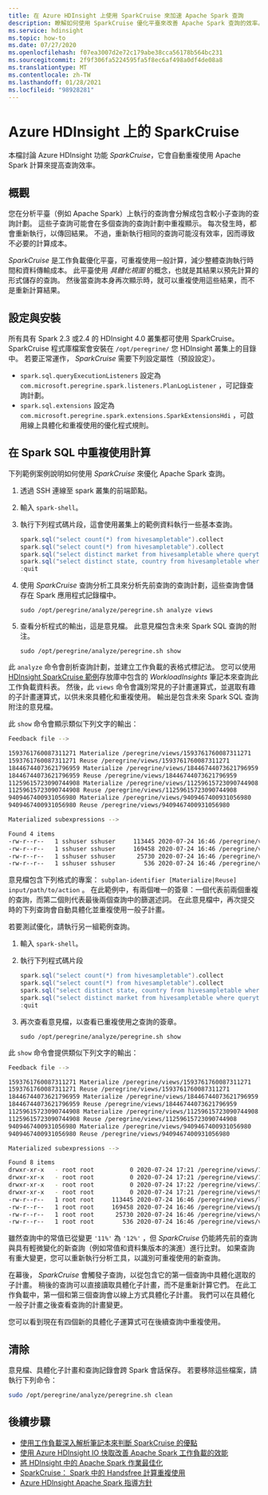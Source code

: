 ```yaml
---
title: 在 Azure HDInsight 上使用 SparkCruise 來加速 Apache Spark 查詢
description: 瞭解如何使用 SparkCruise 優化平臺來改善 Apache Spark 查詢的效率。
ms.service: hdinsight
ms.topic: how-to
ms.date: 07/27/2020
ms.openlocfilehash: f07ea3007d2e72c179abe38cca56178b564bc231
ms.sourcegitcommit: 2f9f306fa5224595fa5f8ec6af498a0df4de08a8
ms.translationtype: MT
ms.contentlocale: zh-TW
ms.lasthandoff: 01/28/2021
ms.locfileid: "98928281"
---
```

# <a name="sparkcruise-on-azure-hdinsight"></a>Azure HDInsight 上的 SparkCruise

本檔討論 Azure HDInsight 功能 *SparkCruise*，它會自動重複使用 Apache Spark 計算來提高查詢效率。

## <a name="overview"></a>概觀

您在分析平臺（例如 Apache Spark）上執行的查詢會分解成包含較小子查詢的查詢計劃。 這些子查詢可能會在多個查詢的查詢計劃中重複顯示。 每次發生時，都會重新執行，以傳回結果。 不過，重新執行相同的查詢可能沒有效率，因而導致不必要的計算成本。

*SparkCruise* 是工作負載優化平臺，可重複使用一般計算，減少整體查詢執行時間和資料傳輸成本。 此平臺使用 *具體化視圖* 的概念，也就是其結果以預先計算的形式儲存的查詢。 然後當查詢本身再次顯示時，就可以重複使用這些結果，而不是重新計算結果。

## <a name="setup-and-installation"></a>設定與安裝

所有具有 Spark 2.3 或2.4 的 HDInsight 4.0 叢集都可使用 SparkCruise。 SparkCruise 程式庫檔案會安裝在 `/opt/peregrine/` 您 HDInsight 叢集上的目錄中。 若要正常運作， *SparkCruise* 需要下列設定屬性（預設設定）。

* `spark.sql.queryExecutionListeners` 設定為 `com.microsoft.peregrine.spark.listeners.PlanLogListener` ，可記錄查詢計劃。
* `spark.sql.extensions` 設定為 `com.microsoft.peregrine.spark.extensions.SparkExtensionsHdi` ，可啟用線上具體化和重複使用的優化程式規則。

## <a name="computation-reuse-in-spark-sql"></a>在 Spark SQL 中重複使用計算

下列範例案例說明如何使用 *SparkCruise* 來優化 Apache Spark 查詢。 

1. 透過 SSH 連線至 spark 叢集的前端節點。
1. 輸入 `spark-shell`。
1. 執行下列程式碼片段，這會使用叢集上的範例資料執行一些基本查詢。

    ```scala
    spark.sql("select count(*) from hivesampletable").collect
    spark.sql("select count(*) from hivesampletable").collect
    spark.sql("select distinct market from hivesampletable where querytime like '11%'").show
    spark.sql("select distinct state, country from hivesampletable where querytime like '11%'").show
    :quit
    ```
1. 使用 *SparkCruise* 查詢分析工具來分析先前查詢的查詢計劃，這些查詢會儲存在 Spark 應用程式記錄檔中。 

    ```
    sudo /opt/peregrine/analyze/peregrine.sh analyze views
    ```

1. 查看分析程式的輸出，這是意見檔。 此意見檔包含未來 Spark SQL 查詢的附注。 

    ```
    sudo /opt/peregrine/analyze/peregrine.sh show
    ```

此 `analyze` 命令會剖析查詢計劃，並建立工作負載的表格式標記法。 您可以使用 [HDInsight SparkCruise 範例](https://github.com/Azure-Samples/azure-sparkcruise-samples)存放庫中包含的 *WorkloadInsights* 筆記本來查詢此工作負載資料表。 然後，此 `views` 命令會識別常見的子計畫運算式，並選取有趣的子計畫運算式，以供未來具體化和重複使用。 輸出是包含未來 Spark SQL 查詢附注的意見檔。 

此 `show` 命令會顯示類似下列文字的輸出：

```bash
Feedback file -->

1593761760087311271 Materialize /peregrine/views/1593761760087311271
1593761760087311271 Reuse /peregrine/views/1593761760087311271
18446744073621796959 Materialize /peregrine/views/18446744073621796959
18446744073621796959 Reuse /peregrine/views/18446744073621796959
11259615723090744908 Materialize /peregrine/views/11259615723090744908
11259615723090744908 Reuse /peregrine/views/11259615723090744908
9409467400931056980 Materialize /peregrine/views/9409467400931056980
9409467400931056980 Reuse /peregrine/views/9409467400931056980

Materialized subexpressions -->

Found 4 items
-rw-r--r--   1 sshuser sshuser     113445 2020-07-24 16:46 /peregrine/views/logical_ir.csv
-rw-r--r--   1 sshuser sshuser     169458 2020-07-24 16:46 /peregrine/views/physical_ir.csv
-rw-r--r--   1 sshuser sshuser      25730 2020-07-24 16:46 /peregrine/views/views.csv
-rw-r--r--   1 sshuser sshuser        536 2020-07-24 16:46 /peregrine/views/views.stp
```

意見檔包含下列格式的專案： `subplan-identifier [Materialize|Reuse] input/path/to/action` 。 在此範例中，有兩個唯一的簽章：一個代表前兩個重複的查詢，而第二個則代表最後兩個查詢中的篩選述詞。 在此意見檔中，再次提交時的下列查詢會自動具體化並重複使用一般子計畫。 

若要測試優化，請執行另一組範例查詢。

1. 輸入 `spark-shell`。
1. 執行下列程式碼片段

    ```scala
    spark.sql("select count(*) from hivesampletable").collect
    spark.sql("select count(*) from hivesampletable").collect
    spark.sql("select distinct state, country from hivesampletable where querytime like '12%'").show
    spark.sql("select distinct market from hivesampletable where querytime like '12%'").show
    :quit
    ```

1. 再次查看意見檔，以查看已重複使用之查詢的簽章。

    ```
    sudo /opt/peregrine/analyze/peregrine.sh show
    ```

此 `show` 命令會提供類似下列文字的輸出：

```bash
Feedback file -->

1593761760087311271 Materialize /peregrine/views/1593761760087311271
1593761760087311271 Reuse /peregrine/views/1593761760087311271
18446744073621796959 Materialize /peregrine/views/18446744073621796959
18446744073621796959 Reuse /peregrine/views/18446744073621796959
11259615723090744908 Materialize /peregrine/views/11259615723090744908
11259615723090744908 Reuse /peregrine/views/11259615723090744908
9409467400931056980 Materialize /peregrine/views/9409467400931056980
9409467400931056980 Reuse /peregrine/views/9409467400931056980

Materialized subexpressions -->

Found 8 items
drwxr-xr-x   - root root          0 2020-07-24 17:21 /peregrine/views/11259615723090744908
drwxr-xr-x   - root root          0 2020-07-24 17:21 /peregrine/views/1593761760087311271
drwxr-xr-x   - root root          0 2020-07-24 17:22 /peregrine/views/18446744073621796959
drwxr-xr-x   - root root          0 2020-07-24 17:21 /peregrine/views/9409467400931056980
-rw-r--r--   1 root root     113445 2020-07-24 16:46 /peregrine/views/logical_ir.csv
-rw-r--r--   1 root root     169458 2020-07-24 16:46 /peregrine/views/physical_ir.csv
-rw-r--r--   1 root root      25730 2020-07-24 16:46 /peregrine/views/views.csv
-rw-r--r--   1 root root        536 2020-07-24 16:46 /peregrine/views/views.stp

```

雖然查詢中的常值已從變更 `'11%'` 為 `'12%'` ，但 *SparkCruise* 仍能將先前的查詢與具有輕微變化的新查詢（例如常值和資料集版本的演進）進行比對。 如果查詢有重大變更，您可以重新執行分析工具，以識別可重複使用的新查詢。

在幕後， *SparkCruise* 會觸發子查詢，以從包含它的第一個查詢中具體化選取的子計畫。 稍後的查詢可以直接讀取具體化子計畫，而不是重新計算它們。 在此工作負載中，第一個和第三個查詢會以線上方式具體化子計畫。 我們可以在具體化一般子計畫之後查看查詢的計畫變更。

您可以看到現在有四個新的具體化子運算式可在後續查詢中重複使用。

## <a name="clean-up"></a>清除

意見檔、具體化子計畫和查詢記錄會跨 Spark 會話保存。 若要移除這些檔案，請執行下列命令：

```bash
sudo /opt/peregrine/analyze/peregrine.sh clean
```

## <a name="next-steps"></a>後續步驟

* [使用工作負載深入解析筆記本來判斷 SparkCruise 的優點](https://github.com/Azure-Samples/azure-sparkcruise-samples/tree/main/SparkCruise)
* [使用 Azure HDInsight IO 快取改善 Apache Spark 工作負載的效能](apache-spark-improve-performance-iocache.md)
* [將 HDInsight 中的 Apache Spark 作業最佳化](./apache-spark-perf.md)
* [SparkCruise： Spark 中的 Handsfree 計算重複使用](https://people.cs.umass.edu/~aroy/sparkcruise-vldb19.pdf)
* [Azure HDInsight Apache Spark 指導方針](./spark-best-practices.md)
